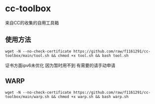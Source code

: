 # cc-toolbox

来自CC的收集的自用工具箱


## 使用方法

```shell
wget -N --no-check-certificate https://github.com/raw/f1161291/cc-toolbox/main/tool.sh && chmod +x tool.sh && bash tool.sh
```

证书方面ipv6未优化 因为暂时用不到 有需要的请手动申请

## WARP
```shell
wget -N --no-check-certificate https://github.com/raw/f1161291/cc-toolbox/main/warp.sh && chmod +x warp.sh && bash warp.sh
```
